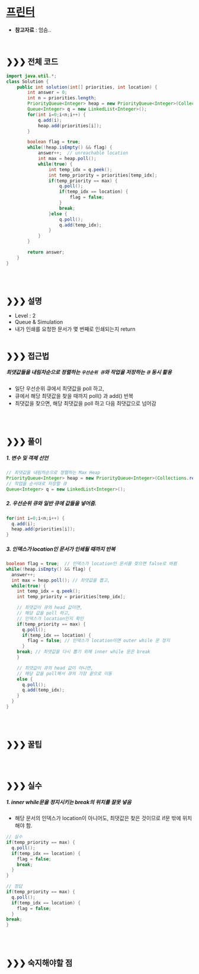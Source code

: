# [프린터](https://programmers.co.kr/learn/courses/30/lessons/42587)
* **참고자료** : 엄슴..

<br>

## &#10095;&#10095;&#10095; 전체 코드
```java
import java.util.*;
class Solution {
    public int solution(int[] priorities, int location) {
        int answer = 0;
        int n = priorities.length;
        PriorityQueue<Integer> heap = new PriorityQueue<Integer>(Collections.reverseOrder());
        Queue<Integer> q = new LinkedList<Integer>();
        for(int i=0;i<n;i++) {
        	q.add(i);
        	heap.add(priorities[i]);
        }

        boolean flag = true;
        while(!heap.isEmpty() && flag) {
        	answer++;  // unreachable location
        	int max = heap.poll();
        	while(true) {
        		int temp_idx = q.peek();
        		int temp_priority = priorities[temp_idx];
        		if(temp_priority == max) {
        			q.poll();
        			if(temp_idx == location) {
        				flag = false;
        			}
    				break;
        		}else {
        			q.poll();
        			q.add(temp_idx);
        		}
        	}
        }

        return answer;
    }
}
```

<br><br>

## &#10095;&#10095;&#10095; 설명
* Level : 2
* Queue & Simulation
* 내가 인쇄를 요청한 문서가 몇 번째로 인쇄되는지 return
<br><br>


## &#10095;&#10095;&#10095; 접근법   
##### 최댓값들을 내림차순으로 정렬하는 `우선순위 큐`와 작업을 저장하는 `큐` 동시 활용
* 일단 우선순위 큐에서 최댓값을 poll 하고,
* 큐에서 해당 최댓값을 찾을 때까지 poll() 과 add() 반복
* 최댓값을 찾으면, 해당 최댓값을 poll 하고 다음 최댓값으로 넘어감

<br><br>

## &#10095;&#10095;&#10095; 풀이
##### 1. 변수 및 객체 선언
```java
// 최댓값을 내림차순으로 정렬하는 Max Heap
PriorityQueue<Integer> heap = new PriorityQueue<Integer>(Collections.reverseOrder());
// 작업을 순서대로 저장할 큐
Queue<Integer> q = new LinkedList<Integer>();
```

##### 2. 우선순위 큐와 일반 큐에 값들을 넣어줌.
```java
for(int i=0;i<n;i++) {
  q.add(i);
  heap.add(priorities[i]);
}
```

##### 3. 인덱스가 location인 문서가 인쇄될 때까지 반복
```java
boolean flag = true;  // 인덱스가 location인 문서를 찾으면 false로 바뀜
while(!heap.isEmpty() && flag) {
  answer++;
  int max = heap.poll(); // 최댓값을 뽑고,
  while(true) {
    int temp_idx = q.peek();
    int temp_priority = priorities[temp_idx];

    // 최댓값이 큐의 head 값이면,
    // 해당 값을 poll 하고,
    // 인덱스가 location인지 확인
    if(temp_priority == max) {
      q.poll();
      if(temp_idx == location) {
        flag = false; // 인덱스가 location이면 outer while 문 정지
      }
    break; // 최댓값을 다시 뽑기 위해 inner while 문은 break
    }

    // 최댓값이 큐의 head 값이 아니면,
    // 해당 값을 poll해서 큐의 가장 끝으로 이동
    else {
      q.poll();
      q.add(temp_idx);
    }
  }
}
```

<br><br>



## &#10095;&#10095;&#10095; 꿀팁
<br><br>


## &#10095;&#10095;&#10095; 실수
##### 1. inner while문을 정지시키는 break의 위치를 잘못 넣음
* 해당 문서의 인덱스가 location이 아니어도, 최댓값은 찾은 것이므로 if문 밖에 위치해야 함.
```java
// 실수
if(temp_priority == max) {
  q.poll();
  if(temp_idx == location) {
    flag = false;
    break;
  }
}

// 정답
if(temp_priority == max) {
  q.poll();
  if(temp_idx == location) {
    flag = false;
  }
break;
}
```
<br><br>

## &#10095;&#10095;&#10095; 숙지해야할 점
<br>
<br>
<br>
